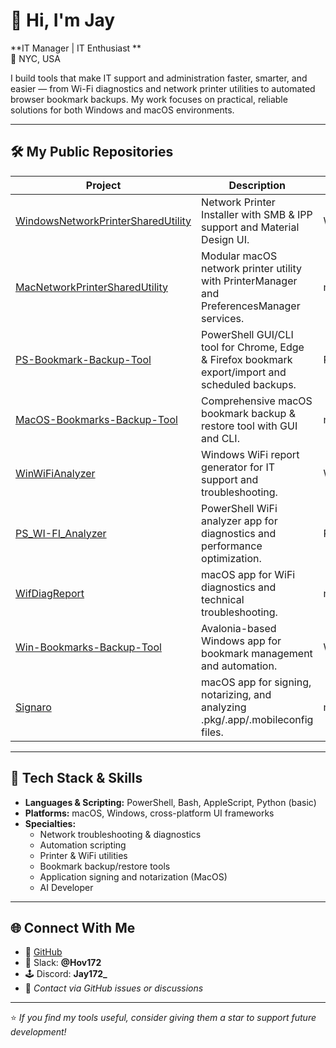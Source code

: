 # 👋 Hi, I'm Jay

**IT Manager | IT Enthusiast **  
📍 NYC, USA

I build tools that make IT support and administration faster, smarter, and easier — from Wi-Fi diagnostics and network printer utilities to automated browser bookmark backups. My work focuses on practical, reliable solutions for both Windows and macOS environments.

---

## 🛠️ My Public Repositories

| Project | Description | Tech | Updated |
|---------|-------------|------|---------|
| [WindowsNetworkPrinterSharedUtility](https://github.com/hov172/WindowsNetworkPrinterSharedUtility) | Network Printer Installer with SMB & IPP support and Material Design UI. | Windows | Oct 17, 2025 |
| [MacNetworkPrinterSharedUtility](https://github.com/hov172/MacNetworkPrinterSharedUtility) | Modular macOS network printer utility with PrinterManager and PreferencesManager services. | macOS | Oct 17, 2025 |
| [PS-Bookmark-Backup-Tool](https://github.com/hov172/PS-Bookmark-Backup-Tool) | PowerShell GUI/CLI tool for Chrome, Edge & Firefox bookmark export/import and scheduled backups. | PowerShell | Oct 16, 2025 |
| [MacOS-Bookmarks-Backup-Tool](https://github.com/hov172/MacOS-Bookmarks-Backup-Tool) | Comprehensive macOS bookmark backup & restore tool with GUI and CLI. | macOS | Oct 14, 2025 |
| [WinWiFiAnalyzer](https://github.com/hov172/WinWiFiAnalyzer) | Windows WiFi report generator for IT support and troubleshooting. | Windows | Oct 11, 2025 |
| [PS_WI-FI_Analyzer](https://github.com/hov172/PS_WI-FI_Analyzer) | PowerShell WiFi analyzer app for diagnostics and performance optimization. | PowerShell | Oct 11, 2025 |
| [WifDiagReport](https://github.com/hov172/WifDiagReport) | macOS app for WiFi diagnostics and technical troubleshooting. | macOS | Oct 11, 2025 |
| [Win-Bookmarks-Backup-Tool](https://github.com/hov172/Win-Bookmarks-Backup-Tool) | Avalonia-based Windows app for bookmark management and automation. | Windows | Oct 10, 2025 |
| [Signaro](https://github.com/hov172/Signaro) | macOS app for signing, notarizing, and analyzing .pkg/.app/.mobileconfig files. | macOS | Sep 22, 2025 |

---

## 🧰 Tech Stack & Skills

- **Languages & Scripting:** PowerShell, Bash, AppleScript, Python (basic)
- **Platforms:** macOS, Windows, cross-platform UI frameworks
- **Specialties:**  
  - Network troubleshooting & diagnostics  
  - Automation scripting  
  - Printer & WiFi utilities  
  - Bookmark backup/restore tools  
  - Application signing and notarization (MacOS)
  - AI Developer

---

## 🌐 Connect With Me

- 💼 [GitHub](https://github.com/hov172)
- 📨 Slack: **@Hov172**
- 🕹️ Discord: **Jay172_**
- 📧 *Contact via GitHub issues or discussions*

---

⭐ *If you find my tools useful, consider giving them a star to support future development!*
